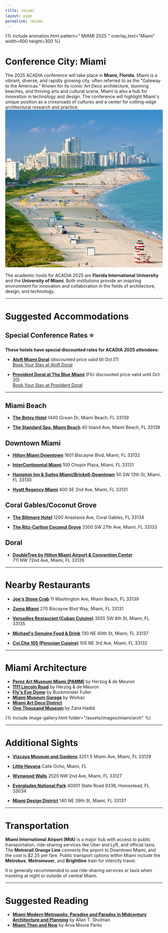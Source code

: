 ```yaml
---
title: /miami
layout: page
permalink: /miami
---
```

{% include animation.html pattern="  MIAMI 2025  " overlay_text="Miami" width=600 height=300 %}

# Conference City: Miami  

The 2025 ACADIA conference will take place in **Miami, Florida**. Miami is a vibrant, diverse, and rapidly growing city, often referred to as the "Gateway to the Americas." Known for its iconic Art Deco architecture, stunning beaches, and thriving arts and cultural scene, Miami is also a hub for innovation in technology and design. The conference will highlight Miami's unique position as a crossroads of cultures and a center for cutting-edge architectural research and practice.  
![Miami](/assets/images/miami/Photo-16.png)

The academic hosts for ACADIA 2025 are **Florida International University** and the **University of Miami**. Both institutions provide an inspiring environment for innovation and collaboration in the fields of architecture, design, and technology.

---

# Suggested Accommodations  

## Special Conference Rates ⭐

**These hotels have special discounted rates for ACADIA 2025 attendees:**

- **[Aloft Miami Doral](https://urldefense.com/v3/__https://www.marriott.com/event-reservations/reservation-link.mi?id=1759329848502&key=GRP&app=resvlink__;!!FjuHKAHQs5udqho!IN0YNGiBO0dXj8W9aMbDpDVv_r7gHTbjQK-Y7dZw8BsyhXdw5d8vJ10ZoJBpummpBXfmCi-MgOMZ5seyY_E$)** (discounted price valid till Oct.17)  
  [Book Your Stay at Aloft Doral](https://urldefense.com/v3/__https://www.marriott.com/event-reservations/reservation-link.mi?id=1759329848502&key=GRP&app=resvlink__;!!FjuHKAHQs5udqho!IN0YNGiBO0dXj8W9aMbDpDVv_r7gHTbjQK-Y7dZw8BsyhXdw5d8vJ10ZoJBpummpBXfmCi-MgOMZ5seyY_E$)

- **[Provident Doral at The Blue Miami](https://urldefense.com/v3/__https:/be.synxis.com/?adult=1&arrive=2025-11-03&chain=10494&child=0&currency=USD&depart=2025-11-09&group=GRPFSA&hotel=62100&level=hotel&locale=en-US&productcurrency=USD&rooms=1__;!!FjuHKAHQs5udqho!KVPUE209IOCudKB4n3BxWfMv5EA9bckLUnuzZXAXhb_UPwC_fhu3r_2svrkTBslza2TjrTSRe1D4cgHhVDBQjZhK$)** (FIU discounted price valid until Oct. 20)  
  [Book Your Stay at Provident Doral](https://urldefense.com/v3/__https:/be.synxis.com/?adult=1&arrive=2025-11-03&chain=10494&child=0&currency=USD&depart=2025-11-09&group=GRPFSA&hotel=62100&level=hotel&locale=en-US&productcurrency=USD&rooms=1__;!!FjuHKAHQs5udqho!KVPUE209IOCudKB4n3BxWfMv5EA9bckLUnuzZXAXhb_UPwC_fhu3r_2svrkTBslza2TjrTSRe1D4cgHhVDBQjZhK$)

---

## Miami Beach  

- **[The Betsy Hotel](https://www.thebetsyhotel.com/)**
  1440 Ocean Dr, Miami Beach, FL 33139  

- **[The Standard Spa, Miami Beach](https://www.standardhotels.com/26/properties/miami-beach)**
  40 Island Ave, Miami Beach, FL 33139  

## Downtown Miami  
- **[Hilton Miami Downtown](https://www.hilton.com/en/hotels/miadthf-hilton-miami-downtown/)**
  1601 Biscayne Blvd, Miami, FL 33132  

- **[InterContinental Miami](https://www.ihg.com/intercontinental/hotels/us/en/miami/miaha/hoteldetail)**
  100 Chopin Plaza, Miami, FL 33131  

- **[Hampton Inn & Suites Miami/Brickell-Downtown](https://www.hilton.com/en/hotels/miabvhx-hampton-suites-miami-brickell-downtown/)**
  50 SW 12th St, Miami, FL 33130  

- **[Hyatt Regency Miami](https://www.hyatt.com/hyatt-regency/en-US/miarm-hyatt-regency-miami)**
  400 SE 2nd Ave, Miami, FL 33131  

## Coral Gables/Coconut Grove  
- **[The Biltmore Hotel](https://www.biltmorehotel.com/)**
  1200 Anastasia Ave, Coral Gables, FL 33134  

- **[The Ritz-Carlton Coconut Grove](https://www.ritzcarlton.com/en/hotels/miami/coconut-grove)**
  3300 SW 27th Ave, Miami, FL 33133  

## Doral  
- **[DoubleTree by Hilton Miami Airport & Convention Center](https://www.hilton.com/en/hotels/miamadt-doubletree-miami-airport-and-convention-center/)**  
  711 NW 72nd Ave, Miami, FL 33126  

---

# Nearby Restaurants  

- **[Joe's Stone Crab](https://www.joesstonecrab.com/)**
  11 Washington Ave, Miami Beach, FL 33139  

- **[Zuma Miami](https://www.zumarestaurant.com/)**
  270 Biscayne Blvd Way, Miami, FL 33131  

- **[Versailles Restaurant (Cuban Cuisine)](https://www.versaillesrestaurant.com/)**
  3555 SW 8th St, Miami, FL 33135  

- **[Michael's Genuine Food & Drink](https://www.michaelsgenuine.com/)**
  130 NE 40th St, Miami, FL 33137  

- **[Cvi.Che 105 (Peruvian Cuisine)](https://www.ceviche105.com/site/orderonline/)**
  105 NE 3rd Ave, Miami, FL 33132  

---

# Miami Architecture  

- **[Perez Art Museum Miami (PAMM)](https://www.pamm.org/)** by Herzog & de Meuron  
- **[1111 Lincoln Road](https://www.1111lincolnrd.com/)** by Herzog & de Meuron  
- **[Fly's Eye Dome](https://crystalbridges.org/architecture/flys-eye-dome/)** by Buckminster Fuller  
- **[Miami Museum Garage](https://www.miamidesigndistrict.com/listing/739/museum-garage/)** by Workac  
- **[Miami Art Deco District](https://www.mdpl.org/)**  
- **[One Thousand Museum](https://www.archdaily.com/934407/one-thousand-museum-zaha-hadid-architects)** by Zaha Hadid  


{% include image-gallery.html folder="/assets/images/miami/arch" %}

---

# Additional Sights  

- **[Vizcaya Museum and Gardens](https://vizcaya.org/)**
  3251 S Miami Ave, Miami, FL 33129  

- **[Little Havana](https://www.visitflorida.com/travel-ideas/articles/explore-little-havana-in-miami/)**
  Calle Ocho, Miami, FL  

- **[Wynwood Walls](https://www.thewynwoodwalls.com/)**
  2520 NW 2nd Ave, Miami, FL 33127  

- **[Everglades National Park](https://www.nps.gov/ever/index.htm)**
  40001 State Road 9336, Homestead, FL 33034  

- **[Miami Design District](https://www.miamidesigndistrict.net/)**
  140 NE 39th St, Miami, FL 33137  

---

# Transportation  

**Miami International Airport (MIA)** is a major hub with access to public transportation, ride-sharing services like Uber and Lyft, and official taxis. The **Metrorail Orange Line** connects the airport to Downtown Miami, and the cost is $2.25 per fare. Public transport options within Miami include the **Metrobus**, **Metromover**, and **Brightline** train for intercity travel.  

It is generally recommended to use ride-sharing services or taxis when traveling at night or outside of central Miami.  

---

# Suggested Reading  

- **[Miami Modern Metropolis: Paradise and Paradox in Midcentury Architecture and Planning](https://www.amazon.com/Miami-Modern-Metropolis-Midcentury-Architecture/dp/1890449512)** by Allan T. Shulman  
- **[Miami Then and Now](hhttps://www.amazon.com/Miami-Then-Now%C2%AE-Moore-Parks/dp/1909815071)** by Arva Moore Parks 